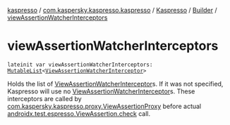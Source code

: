 [kaspresso](../../../index.md) / [com.kaspersky.kaspresso.kaspresso](../../index.md) / [Kaspresso](../index.md) / [Builder](index.md) / [viewAssertionWatcherInterceptors](./view-assertion-watcher-interceptors.md)

# viewAssertionWatcherInterceptors

`lateinit var viewAssertionWatcherInterceptors: `[`MutableList`](https://kotlinlang.org/api/latest/jvm/stdlib/kotlin.collections/-mutable-list/index.html)`<`[`ViewAssertionWatcherInterceptor`](../../../com.kaspersky.kaspresso.interceptors.watcher.view/-view-assertion-watcher-interceptor/index.md)`>`

Holds the list of [ViewAssertionWatcherInterceptor](../../../com.kaspersky.kaspresso.interceptors.watcher.view/-view-assertion-watcher-interceptor/index.md)s.
If it was not specified, Kaspresso will use no [ViewAssertionWatcherInterceptor](../../../com.kaspersky.kaspresso.interceptors.watcher.view/-view-assertion-watcher-interceptor/index.md)s.
These interceptors are called by [com.kaspersky.kaspresso.proxy.ViewAssertionProxy](../../../com.kaspersky.kaspresso.proxy/-view-assertion-proxy/index.md)
before actual [androidx.test.espresso.ViewAssertion.check](#) call.

